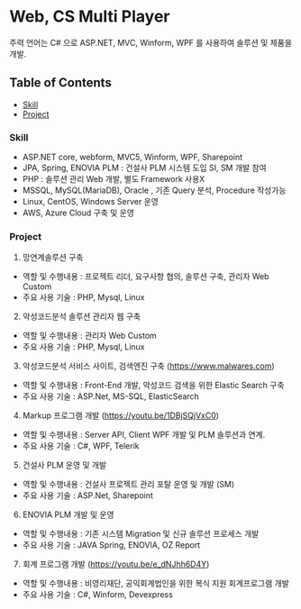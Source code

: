 # Web, CS Multi Player
주력 언어는 C# 으로 ASP.NET, MVC, Winform, WPF 를 사용하여 솔루션 및 제품을 개발.

## Table of Contents
- [Skill](#Skill)
- [Project](#Project)

### Skill
- ASP.NET core, webform, MVC5, Winform, WPF, Sharepoint
- JPA, Spring, ENOVIA PLM : 건설사 PLM 시스템 도입 SI, SM 개발 참여
- PHP : 솔루션 관리 Web 개발, 별도 Framework 사용X
- MSSQL, MySQL(MariaDB), Oracle , 기존 Query 분석, Procedure 작성가능
- Linux, CentOS, Windows Server 운영
- AWS, Azure Cloud 구축 및 운영

### Project
1. 망연계솔루션 구축
- 역할 및 수행내용 : 프로젝트 리더, 요구사항 협의, 솔루션 구축, 관리자 Web Custom
- 주요 사용 기술 : PHP, Mysql, Linux
2. 악성코드분석 솔루션 관리자 웹 구축
- 역할 및 수행내용 : 관리자 Web Custom
- 주요 사용 기술 : PHP, Mysql, Linux
3. 악성코드분석 서비스 사이트, 검색엔진 구축 (https://www.malwares.com)
- 역할 및 수행내용 : Front-End 개발, 악성코드 검색을 위한 Elastic Search 구축
- 주요 사용 기술 : ASP.Net, MS-SQL, ElasticSearch
4. Markup 프로그램 개발 (https://youtu.be/1DBjSQjVxC0)
- 역할 및 수행내용 : Server API, Client WPF 개발 및 PLM 솔루션과 연계.
- 주요 사용 기술 : C#, WPF, Telerik
5. 건설사 PLM 운영 및 개발
- 역할 및 수행내용 : 건설사 프로젝트 관리 포탈 운영 및 개발 (SM)
- 주요 사용 기술 : ASP.Net, Sharepoint
6. ENOVIA PLM 개발 및 운영
- 역할 및 수행내용 : 기존 시스템 Migration 및 신규 솔루션 프로세스 개발
- 주요 사용 기술 : JAVA Spring, ENOVIA, OZ Report
7. 회계 프로그램 개발 (https://youtu.be/e_dNJhh6D4Y)
- 역할 및 수행내용 : 비영리재단, 공익회계법인을 위한 복식 지원 회계프로그램 개발
- 주요 사용 기술 : C#, Winform, Devexpress
	
